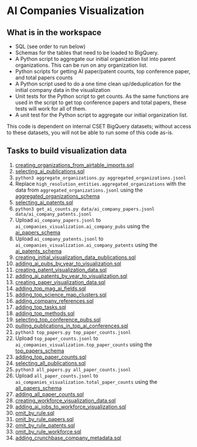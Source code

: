 # AI Companies Visualization

## What is in the workspace

* SQL (see order to run below)
* Schemas for the tables that need to be loaded to BigQuery.
* A Python script to aggregate our initial organization list into parent organizations. This can be run on any organization list.  
* Python scripts for getting AI paper/patent counts, top conference paper, and total papers counts
* A Python script used to do a one time clean up/deduplication for the initial company data in the visualization
* Unit tests for the Python script to get counts. As the same functions are used in the
script to get top conference papers and total papers, these tests will work for all of them.
* A unit test for the Python script to aggregate our initial organization list.

This code is dependent on internal CSET BigQuery datasets; without access to these datasets, you will not be able to
run some of this code as-is.

## Tasks to build visualization data

1. [creating_organizations_from_airtable_imports.sql](sql/create_organizations_from_airtable_imports.sql)
2. [selecting_ai_publications.sql](sql/selecting_ai_publications.sql)
3. `python3 aggregate_organizations.py aggregated_organizations.jsonl`
4. Replace `high_resolution_entities.aggregated_organizations` with the data from `aggregated_organizations.jsonl` using the [aggregated_organizations_schema](schemas/aggregated_organizations_schema.json)
5. [selecting_ai_patents.sql](sql/selecting_ai_patents.sql)
6. `python3 get_ai_counts.py data/ai_company_papers.jsonl data/ai_company_patents.jsonl` 
7. Upload `ai_company_papers.jsonl` to `ai_companies_visualization.ai_company_pubs` using the [ai_papers_schema](schemas/ai_papers_schema.json)
8. Upload `ai_company_patents.jsonl` to `ai_companies_visualization.ai_company_patents` using the [ai_patents_schema](schemas/ai_patents_schema.json)
9. [creating_initial_visualization_data_publications.sql](sql/creating_initial_visualization_data_publications.sql)
10. [adding_ai_pubs_by_year_to_visualization.sql](sql/adding_ai_pubs_by_year_to_visualization.sql)
11. [creating_patent_visualization_data.sql](sql/creating_patent_visualization_data.sql)
12. [adding_ai_patents_by_year_to_visualization.sql](sql/adding_ai_patents_by_year_to_visualization.sql)
13. [creating_paper_visualization_data.sql](sql/creating_paper_visualization_data.sql)
14. [adding_top_mag_ai_fields.sql](sql/adding_top_mag_ai_fields.sql)
15. [adding_top_science_map_clusters.sql](sql/adding_top_science_map_clusters.sql)
16. [adding_company_references.sql](sql/adding_company_references.sql)
17. [adding_top_tasks.sql](sql/adding_top_tasks.sql)
18. [adding_top_methods.sql](sql/adding_top_methods.sql)
19. [selecting_top_conference_pubs.sql](sql/selecting_top_conference_pubs.sql)
20. [pulling_publications_in_top_ai_conferences.sql](sql/pulling_publications_in_top_ai_conferences.sql)
21. `python3 top_papers.py top_paper_counts.jsonl`
22. Upload `top_paper_counts.jsonl` to `ai_companies_visualization.top_paper_counts` using the [top_papers_schema](schemas/top_papers_schema.json)
23. [adding_top_paper_counts.sql](sql/adding_top_paper_counts.sql)
24. [selecting_all_publications.sql](sql/selecting_all_publications.sql)
25. `python3 all_papers.py all_paper_counts.jsonl`
26. Upload `all_paper_counts.jsonl` to `ai_companies_visualization.total_paper_counts` using the [all_papers_schema](schemas/all_papers_schema.json)
27. [adding_all_paper_counts.sql](sql/adding_all_paper_counts.sql)
28. [creating_workforce_visualization_data.sql](sql/creating_workforce_visualization_data.sql)
29. [adding_ai_jobs_to_workforce_visualization.sql](sql/adding_ai_jobs_to_workforce_visualization.sql)
31. [omit_by_rule.sql](sql/omit_by_rule.sql)
32. [omit_by_rule_papers.sql](sql/omit_by_rule_papers.sql)
33. [omit_by_rule_patents.sql](sql/omit_by_rule_patents.sql)
34. [omit_by_rule_workforce.sql](sql/omit_by_rule_workforce.sql)
35. [adding_crunchbase_company_metadata.sql](sql/adding_crunchbase_company_metadata.sql)